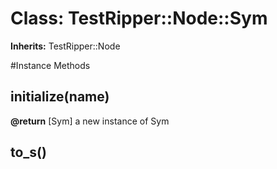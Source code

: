 # Class: TestRipper::Node::Sym
**Inherits:** TestRipper::Node
    




#Instance Methods
## initialize(name) [](#method-i-initialize)

**@return** [Sym] a new instance of Sym

## to_s() [](#method-i-to_s)

